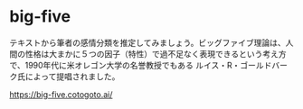 # big-five

テキストから筆者の感情分類を推定してみましょう。ビッグファイブ理論は、人間の性格は大まかに５つの因子（特性）で過不足なく表現できるという考え方で、1990年代に米オレゴン大学の名誉教授でもある ルイス・R・ゴールドバーク氏によって提唱されました。

https://big-five.cotogoto.ai/
